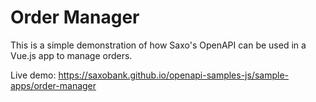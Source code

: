 # Order Manager

This is a simple demonstration of how Saxo's OpenAPI can be used in a Vue.js app to manage orders.

Live demo: https://saxobank.github.io/openapi-samples-js/sample-apps/order-manager
